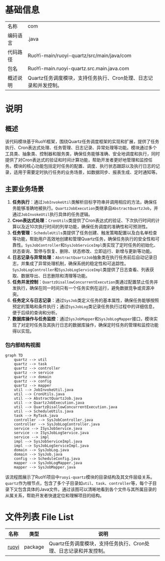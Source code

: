 # 基础信息

|      |      |
|------|------|
| 名称 | com |
| 编码语言 | .java |
| 代码路径 | RuoYi-main/ruoyi-quartz/src/main/java/com |
| 包名 | RuoYi-main.ruoyi-quartz.src.main.java.com |
| 概述说明 | Quartz任务调度模块，支持任务执行、Cron处理、日志记录和并发控制。 |

# 说明

## 概述
该代码模块基于RuoYi框架，围绕Quartz任务调度框架的实现和扩展，提供了任务执行、Cron表达式处理、任务管理、日志记录、异常处理等功能。模块通过多个工具类、抽象类、控制器和服务类，确保任务能够准确、安全地调度和执行，同时提供了对Cron表达式的验证和时间计算功能，帮助开发者更好地管理和监控任务。模块的核心功能包括定时任务的配置、调度、执行状态跟踪以及执行日志的记录，适用于需要定时执行任务的业务场景，如数据同步、报表生成、定时通知等。

## 主要业务场景
1. **任务执行**：通过`JobInvokeUtil`类解析目标字符串并调用相应的方法，确保任务能够准确地被执行。`QuartzJobExecution`类继承自`AbstractQuartzJob`，并通过`JobInvokeUtil`执行具体的任务逻辑。
2. **Cron表达式处理**：`CronUtils`类提供了Cron表达式的验证、下次执行时间的计算以及近10次执行时间的列举功能，确保任务调度的准确性和可预测性。
3. **任务管理**：`ScheduleUtils`类提供了任务创建、触发策略配置以及白名单检查等功能，帮助用户高效地创建和管理Quartz任务，确保任务执行的安全性和可靠性。`SysJobController`和`SysJobServiceImpl`类实现了定时任务的初始化、状态查询、暂停与恢复、删除、状态修改、立即运行、新增与更新等功能。
4. **日志记录与异常处理**：`AbstractQuartzJob`抽象类在执行任务前后自动记录日志，并集成了异常处理机制，确保系统的稳定性和可追踪性。`SysJobLogController`和`SysJobLogServiceImpl`类提供了日志查看、列表获取、数据导出、日志删除和清理等功能。
5. **任务并发控制**：`QuartzDisallowConcurrentExecution`类通过配置禁止任务并发执行，确保在同一时间只有一个任务实例在运行，避免数据竞争或资源冲突。
6. **任务定义与日志记录**：通过`SysJob`类定义任务的基本属性，确保任务能够按照预定的策略和条件执行；通过`SysJobLog`类记录任务执行过程中的详细信息，便于后续的查询和分析。
7. **数据库操作与任务监控**：通过`SysJobMapper`和`SysJobLogMapper`接口，模块实现了对定时任务及其执行日志的数据库操作，确保定时任务的管理和监控功能得以实现。


### 包内部结构视图

```mermaid
graph TD
    quartz --> util
    quartz --> task
    quartz --> controller
    quartz --> service
    quartz --> domain
    quartz --> config
    quartz --> mapper
    util --> JobInvokeUtil.java
    util --> CronUtils.java
    util --> AbstractQuartzJob.java
    util --> QuartzJobExecution.java
    util --> QuartzDisallowConcurrentExecution.java
    util --> ScheduleUtils.java
    task --> RyTask.java
    controller --> SysJobController.java
    controller --> SysJobLogController.java
    service --> ISysJobService.java
    service --> ISysJobLogService.java
    service --> impl
    impl --> SysJobServiceImpl.java
    impl --> SysJobLogServiceImpl.java
    domain --> SysJobLog.java
    domain --> SysJob.java
    config --> ScheduleConfig.java
    mapper --> SysJobLogMapper.java
    mapper --> SysJobMapper.java
```

该流程图展示了RuoYi项目中`ruoyi-quartz`模块的目录结构及其文件层级关系。`quartz`作为根节点，包含了多个子目录如`util`、`task`、`controller`等，每个子目录下又包含具体的Java文件。通过该图可以清晰地看到各个文件与其所属目录的从属关系，帮助开发者快速定位和理解项目的结构。

# 文件列表 File List

| 名称   | 类型  | 说明 |
|-------|------|-------------|
| [ruoyi](ruoyi/_module.md) | package | Quartz任务调度模块，支持任务执行、Cron处理、日志记录和并发控制。 |


